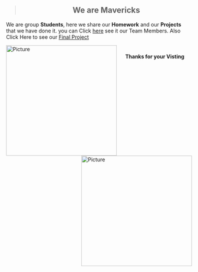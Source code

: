 > <H2 align = "center"> We are Mavericks </h2>

We are group **Students**, here we share our **Homework** and our **Projects** that we have done it. you can Click [here](AboutUs/TeamIntro.md) see it our Team Members. Also Click Here to see our [Final Project](Finalproject.md)


<img align = "left" alt="Picture" width="300" src= "img/wlc.jpg">

<img align = "right" alt="Picture" width="300" src= "img/LimpSickBluewhale.webp">

<h4 align = "center"> 
<br/>Thanks for your Visting  <br/> <br/> <br/> <br/> 
</h4> 